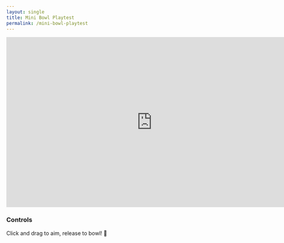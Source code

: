 ```yaml
---
layout: single
title: Mini Bowl Playtest
permalink: /mini-bowl-playtest
---
```


<iframe src="https://sheepstudios.net/static/mini-bowl/index.html" style="border:0px #ffffff none;" name="myiFrame" scrolling="no" frameborder="1" marginheight="0px" marginwidth="0px" height="448px" width="768px" allowfullscreen></iframe>

<br />

### Controls
Click and drag to aim, release to bowl! 🎳